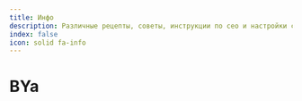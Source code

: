 ```yaml
---
title: Инфо
description: Различные рецепты, советы, инструкции по сео и настройки сайтов
index: false
icon: solid fa-info
---
```



# BYa
